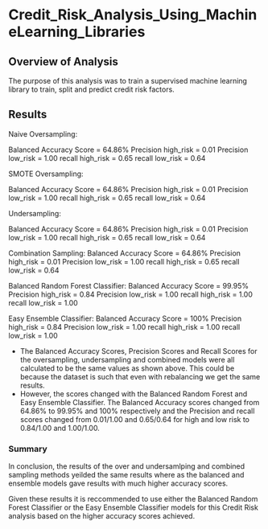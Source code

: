 # Credit_Risk_Analysis_Using_MachineLearning_Libraries

## Overview of Analysis
The purpose of this analysis was to train a supervised machine learning library to train, split and predict credit risk factors. 

## Results

Naive Oversampling: 

Balanced Accuracy Score = 64.86%
Precision high_risk = 0.01
Precision low_risk = 1.00 
recall high_risk = 0.65
recall low_risk = 0.64

SMOTE Oversampling:

Balanced Accuracy Score = 64.86%
Precision high_risk = 0.01
Precision low_risk = 1.00 
recall high_risk = 0.65
recall low_risk = 0.64

Undersampling: 

Balanced Accuracy Score = 64.86%
Precision high_risk = 0.01
Precision low_risk = 1.00 
recall high_risk = 0.65
recall low_risk = 0.64

Combination Sampling:
Balanced Accuracy Score = 64.86%
Precision high_risk = 0.01
Precision low_risk = 1.00 
recall high_risk = 0.65
recall low_risk = 0.64

Balanced Random Forest Classifier:
Balanced Accuracy Score = 99.95%
Precision high_risk = 0.84
Precision low_risk = 1.00 
recall high_risk = 1.00
recall low_risk = 1.00

Easy Ensemble Classifier:
Balanced Accuracy Score = 100%
Precision high_risk = 0.84
Precision low_risk = 1.00 
recall high_risk = 1.00
recall low_risk = 1.00

- The Balanced Accuracy Scores, Precision Scores and Recall Scores for the oversampling, undersampling and combined models were all calculated to be the same values as shown above. This could be because the dataset is such that even with rebalancing we get the same results. 
- However, the scores changed with the Balanced Random Forest and Easy Ensemble Classifier. The Balanced Accuracy scores changed from 64.86% to 99.95% and 100% respectively and the Precision and recall scores changed from 0.01/1.00 and 0.65/0.64 for high and low risk to 0.84/1.00 and 1.00/1.00. 

### Summary 

In conclusion, the results of the over and undersamlping and combined sampling methods yeilded the same results where as the balanced and ensemble models gave results with much higher accuracy scores. 

Given these results it is reccommended to use either the Balanced Random Forest Classifier or the Easy Ensemble Classifier models for this Credit Risk analysis based on the higher accuracy scores achieved. 
